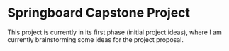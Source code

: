 # Springboard Capstone Project

This project is currently in its first phase (initial project ideas), where I am currently brainstorming some ideas for the project proposal.
